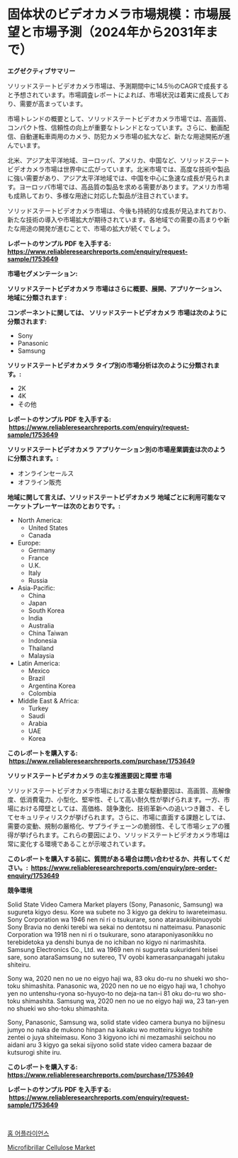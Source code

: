 <p><h1>固体状のビデオカメラ市場規模：市場展望と市場予測（2024年から2031年まで）</h1></p><p><strong>エグゼクティブサマリー</strong></p>
<p><p>ソリッドステートビデオカメラ市場は、予測期間中に14.5％のCAGRで成長すると予想されています。市場調査レポートによれば、市場状況は着実に成長しており、需要が高まっています。</p><p>市場トレンドの概要として、ソリッドステートビデオカメラ市場では、高画質、コンパクト性、信頼性の向上が重要なトレンドとなっています。さらに、動画配信、自動運転車両用のカメラ、防犯カメラ市場の拡大など、新たな用途開拓が進んでいます。</p><p>北米、アジア太平洋地域、ヨーロッパ、アメリカ、中国など、ソリッドステートビデオカメラ市場は世界中に広がっています。北米市場では、高度な技術や製品に強い需要があり、アジア太平洋地域では、中国を中心に急速な成長が見られます。ヨーロッパ市場では、高品質の製品を求める需要があります。アメリカ市場も成熟しており、多様な用途に対応した製品が注目されています。</p><p>ソリッドステートビデオカメラ市場は、今後も持続的な成長が見込まれており、新たな技術の導入や市場拡大が期待されています。各地域での需要の高まりや新たな用途の開発が進むことで、市場の拡大が続くでしょう。</p></p>
<p><strong>レポートのサンプル PDF を入手する: <a href="https://www.reliableresearchreports.com/enquiry/request-sample/1753649">https://www.reliableresearchreports.com/enquiry/request-sample/1753649</a></strong></p>
<p><strong>市場セグメンテーション:</strong></p>
<p><strong> ソリッドステートビデオカメラ 市場はさらに概要、展開、アプリケーション、地域に分類されます :</strong></p>
<p><strong>コンポーネントに関しては、 ソリッドステートビデオカメラ 市場は次のように分類されます: &nbsp;</strong></p>
<p><ul><li>Sony</li><li>Panasonic</li><li>Samsung</li></ul></p>
<p><strong> ソリッドステートビデオカメラ タイプ別の市場分析は次のように分類されます。:</strong></p>
<p><ul><li>2K</li><li>4K</li><li>その他</li></ul></p>
<p><strong>レポートのサンプル PDF を入手する: &nbsp;<a href="https://www.reliableresearchreports.com/enquiry/request-sample/1753649">https://www.reliableresearchreports.com/enquiry/request-sample/1753649</a></strong></p>
<p><strong> ソリッドステートビデオカメラ アプリケーション別の市場産業調査は次のように分類されます。:</strong></p>
<p><ul><li>オンラインセールス</li><li>オフライン販売</li></ul></p>
<p><strong>地域に関して言えば、ソリッドステートビデオカメラ 地域ごとに利用可能なマーケットプレーヤーは次のとおりです。:</strong></p>
<p><ul>
    <li>
        North America:
        <ul>
            <li>United States</li>
            <li>Canada</li>
        </ul>
    </li>
    <li>
        Europe:
        <ul>
            <li>Germany</li>
            <li>France</li>
            <li>U.K.</li>
            <li>Italy</li>
            <li>Russia</li>
        </ul>
    </li>
    <li>
        Asia-Pacific:
        <ul>
            <li>China</li>
            <li>Japan</li>
            <li>South Korea</li>
            <li>India</li>
            <li>Australia</li>
            <li>China Taiwan</li>
            <li>Indonesia</li>
            <li>Thailand</li>
            <li>Malaysia</li>
        </ul>
    </li>
    <li>
        Latin America:
        <ul>
            <li>Mexico</li>
            <li>Brazil</li>
            <li>Argentina Korea</li>
            <li>Colombia</li>
        </ul>
    </li>
    <li>
        Middle East & Africa:
        <ul>
            <li>Turkey</li>
            <li>Saudi</li>
            <li>Arabia</li>
            <li>UAE</li>
            <li>Korea</li>
        </ul>
    </li>
    </ul></p>
<p><strong>このレポートを購入する: &nbsp;<a href="https://www.reliableresearchreports.com/purchase/1753649">https://www.reliableresearchreports.com/purchase/1753649</a></strong></p>
<p><strong>ソリッドステートビデオカメラ の主な推進要因と障壁 市場</strong></p>
<p><p>ソリッドステートビデオカメラ市場における主要な駆動要因は、高画質、高解像度、低消費電力、小型化、堅牢性、そして高い耐久性が挙げられます。一方、市場における障壁としては、高価格、競争激化、技術革新への追いつき難さ、そしてセキュリティリスクが挙げられます。さらに、市場に直面する課題としては、需要の変動、規制の厳格化、サプライチェーンの脆弱性、そして市場シェアの獲得が挙げられます。これらの要因により、ソリッドステートビデオカメラ市場は常に変化する環境であることが示唆されています。</p></p>
<p><strong>このレポートを購入する前に、質問がある場合は問い合わせるか、共有してください。:&nbsp; <a href="https://www.reliableresearchreports.com/enquiry/pre-order-enquiry/1753649">https://www.reliableresearchreports.com/enquiry/pre-order-enquiry/1753649</a></strong></p>
<p><strong>競争環境</strong></p>
<p><p>Solid State Video Camera Market players (Sony, Panasonic, Samsung) wa sugureta kigyo desu. Kore wa subete no 3 kigyo ga dekiru to iwareteimasu. Sony Corporation wa 1946 nen ni ri o tsukurare, sono atarasukiibinuoyobi Sony Bravia no denki terebi wa sekai no dentotsu ni natteimasu. Panasonic Corporation wa 1918 nen ni ri o tsukurare, sono ataraponiyasonikku no terebidetoka ya denshi bunya de no ichiban no kigyo ni narimashita. Samsung Electronics Co., Ltd. wa 1969 nen ni sugureta sukurideni teisei sare, sono ataraSamsung no sutereo, TV oyobi kamerasanpanagahi jutaku shiteiru.</p><p>Sony wa, 2020 nen no ue no eigyo haji wa, 83 oku do-ru no shueki wo sho-toku shimashita. Panasonic wa, 2020 nen no ue no eigyo haji wa, 1 chohyo yen no untenshu-ryona so-hyuyo-to no deja-na tan-i 81 oku do-ru wo sho-toku shimashita. Samsung wa, 2020 nen no ue no eigyo haji wa, 23 tan-yen no shueki wo sho-toku shimashita.</p><p>Sony, Panasonic, Samsung wa, solid state video camera bunya no bijinesu jumyo no naka de mukono hinpan na kakaku wo motteiru kigyo toshite zentei o juya shiteimasu. Kono 3 kigyono ichi ni mezamashii seichou no aidani aru 3 kigyo ga sekai sijyono solid state video camera bazaar de kutsurogi shite iru.</p></p>
<p><strong>このレポートを購入する: &nbsp; <a href="https://www.reliableresearchreports.com/purchase/1753649">https://www.reliableresearchreports.com/purchase/1753649</a></strong></p>
<p><strong>レポートのサンプル PDF を入手する: &nbsp;<a href="https://www.reliableresearchreports.com/enquiry/request-sample/1753649">https://www.reliableresearchreports.com/enquiry/request-sample/1753649</a></strong><strong></strong></p>
<p>&nbsp;</p>
<p><p><a href="https://github.com/fernandotryO5lson96765/Market-Research-Report-List-1/blob/main/378370115420.md">홈 어플라이언스</a></p><p><a href="https://butternut-bug-553.notion.site/Microfibrillar-Cellulose-Market-Offers-Provide-Insightful-Data-for-the-Time-Period-from-2024-to-2031-9ed7bb6879614e8282c61193b5fe560a">Microfibrillar Cellulose Market</a></p></p>